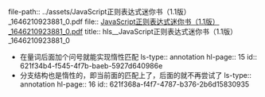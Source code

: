 file-path:: ../assets/JavaScript正则表达式迷你书（1.1版）_1646210923881_0.pdf
file:: [JavaScript正则表达式迷你书（1.1版）_1646210923881_0.pdf](../assets/JavaScript正则表达式迷你书（1.1版）_1646210923881_0.pdf)
title:: hls__JavaScript正则表达式迷你书（1.1版）_1646210923881_0

- 在量词后面加个问号就能实现惰性匹配
  ls-type:: annotation
  hl-page:: 15
  id:: 621f34b4-f545-4f7b-baeb-5927d640986e
- 分支结构也是惰性的，即当前面的匹配上了，后面的就不再尝试了
  ls-type:: annotation
  hl-page:: 16
  id:: 621f368a-f4f7-4787-b376-2b6d15830935